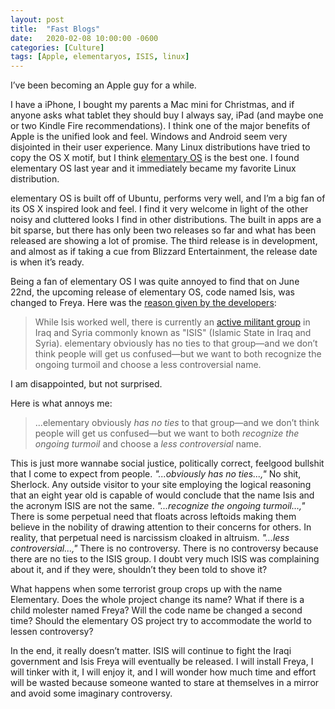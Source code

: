 ```yaml
---
layout: post
title:  "Fast Blogs"
date:   2020-02-08 10:00:00 -0600
categories: [Culture]
tags: [Apple, elementaryos, ISIS, linux]
---
```


I’ve been becoming an Apple guy for a while.

I have a iPhone, I bought my parents a Mac mini for Christmas, and if anyone asks what tablet they should buy I always say, iPad (and maybe one or two Kindle Fire recommendations). I think one of the major benefits of Apple is the unified look and feel. Windows and Android seem very disjointed in their user experience. Many Linux distributions have tried to copy the OS X motif, but I think [elementary OS](http://elementaryos.org/) is the best one. I found elementary OS last year and it immediately became my favorite Linux distribution.

elementary OS is built off of Ubuntu, performs very well, and I’m a big fan of its OS X inspired look and feel. I find it very welcome in light of the other noisy and cluttered looks I find in other distributions. The built in apps are a bit sparse, but there has only been two releases so far and what has been released are showing a lot of promise. The third release is in development, and almost as if taking a cue from Blizzard Entertainment, the release date is when it’s ready.

Being a fan of elementary OS I was quite annoyed to find that on June 22nd, the upcoming release of elementary OS, code named Isis, was changed to Freya. Here was the [reason given by the developers](http://elementaryos.org/journal/elementary-os-isis-is-now-freya):

> While Isis worked well, there is currently an [active militant group](http://en.wikipedia.org/wiki/Islamic_State_in_Iraq_and_Syria) in Iraq and Syria commonly known as "ISIS" (Islamic State in Iraq and Syria). elementary obviously has no ties to that group—and we don’t think people will get us confused—but we want to both recognize the ongoing turmoil and choose a less controversial name.

I am disappointed, but not surprised.

Here is what annoys me:

> ...elementary obviously *has no ties* to that group—and we don’t think people will get us confused—but we want to both *recognize the ongoing turmoil* and choose a *less controversial* name.

This is just more wannabe social justice, politically correct, feelgood bullshit that I come to expect from people. *"...obviously has no ties...,"* No shit, Sherlock. Any outside visitor to your site employing the logical reasoning that an eight year old is capable of would conclude that the name Isis and the acronym ISIS are not the same. *"...recognize the ongoing turmoil…,"* There is some perpetual need that floats across leftoids making them believe in the nobility of drawing attention to their concerns for others. In reality, that perpetual need is narcissism cloaked in altruism. *"...less controversial...,"* There is no controversy. There is no controversy because there are no ties to the ISIS group. I doubt very much ISIS was complaining about it, and if they were, shouldn’t they been told to shove it?

What happens when some terrorist group crops up with the name Elementary. Does the whole project change its name? What if there is a child molester named Freya? Will the code name be changed a second time? Should the elementary OS project try to accommodate the world to lessen controversy?

In the end, it really doesn’t matter. ISIS will continue to fight the Iraqi government and Isis Freya will eventually be released. I will install Freya, I will tinker with it, I will enjoy it, and I will wonder how much time and effort will be wasted because someone wanted to stare at themselves in a mirror and avoid some imaginary controversy.

